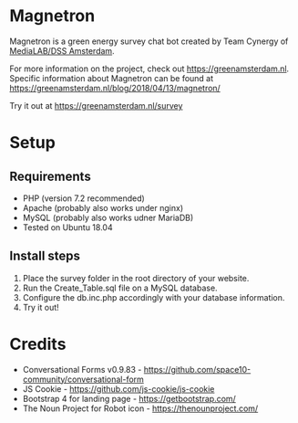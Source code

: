 # Magnetron
Magnetron is a green energy survey chat bot created by Team Cynergy of [MediaLAB/DSS Amsterdam](https://digitalsocietyschool.org/).

For more information on the project, check out https://greenamsterdam.nl.
Specific information about Magnetron can be found at https://greenamsterdam.nl/blog/2018/04/13/magnetron/

Try it out at https://greenamsterdam.nl/survey

# Setup

## Requirements
* PHP (version 7.2 recommended)
* Apache (probably also works under nginx)
* MySQL (probably also works udner MariaDB)
* Tested on Ubuntu 18.04

## Install steps
1. Place the survey folder in the root directory of your website. 
2. Run the Create_Table.sql file on a MySQL database.
3. Configure the db.inc.php accordingly with your database information.
4. Try it out!

# Credits
* Conversational Forms v0.9.83 - https://github.com/space10-community/conversational-form
* JS Cookie - https://github.com/js-cookie/js-cookie
* Bootstrap 4 for landing page - https://getbootstrap.com/
* The Noun Project for Robot icon - https://thenounproject.com/
